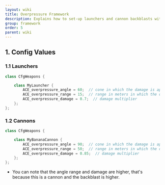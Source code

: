 ```yaml
---
layout: wiki
title: Overpressure Framework
description: Explains how to set-up launchers and cannon backblasts with ACE3 overpressure system.
group: framework
order: 5
parent: wiki
---
```


## 1. Config Values

### 1.1 Launchers

```c++
class CfgWeapons {

    class MyLauncher {
        ACE_overpressure_angle = 60;  // cone in which the damage is applied (in degrees from the back end of the launcher)
        ACE_overpressure_range = 15;  // range in meters in which the damage is applied
        ACE_overpressure_damage = 0.7;  // damage multiplier
    };
};
```

### 1.2 Cannons

```c++
class CfgWeapons {

    class MyBananaCannon {
        ACE_overpressure_angle = 90;  // cone in which the damage is applied (in degrees from the muzzle of the cannon)
        ACE_overpressure_range = 50;  // range in meters in which the damage is applied
        ACE_overpressure_damage = 0.85;  // damage multiplier
    };
};
```

- You can note that the angle range and damage are higher, that's because this is a cannon and the backblast is higher.
